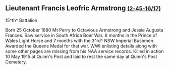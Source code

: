 ## Lieutenant Francis Leofric Armstrong <small>[(2‑45‑16/17)](https://brisbane.discovereverafter.com/profile/31846593 "Go to Memorial Information" )</small> 

<!--
Not buried in Toowong 
-->

15^th^ Battalion

Born 25 October 1880 Mt Perry to Octavious Armstrong and Jessie Augusta Frances. Saw service in South Africa Boer War. 6 months in the Prince of Wales Light Horse and 7 months with the 3^rd^ NSW Imperial Bushmen. Awarded the Queens Medal for that war. WWI enlisting details along with some other pages are missing from his NAA service records. Killed in action 10 May 1915 at Quinn's Post and laid to rest the same day at Quinn's Post Cemetery.
